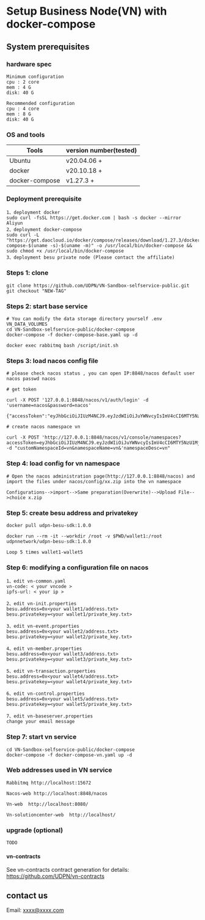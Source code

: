 # Setup Business Node(VN) with docker-compose

## System prerequisites

###  hardware spec
```
Minimum configuration
cpu : 2 core
mem : 4 G
disk: 40 G

Recommended configuration
cpu : 4 core
mem : 8 G
disk: 40 G
```
### OS and tools

| Tools | version number(tested) |
| ------------------------- | ------------------------------------- |
| Ubuntu | v20.04.06 +|
| docker | v20.10.18 +|
| docker-compose | v1.27.3 +|

### Deployment prerequisite
``````
1、deployment docker
sudo curl -fsSL https://get.docker.com | bash -s docker --mirror Aliyun
2、deployment docker-compose
sudo curl -L "https://get.daocloud.io/docker/compose/releases/download/1.27.3/docker-compose-$(uname -s)-$(uname -m)" -o /usr/local/bin/docker-compose && sudo chmod +x /usr/local/bin/docker-compose
3、deployment besu private node (Please contact the affiliate)
``````


### Steps 1: clone
```
git clone https://github.com/UDPN/VN-Sandbox-selfservice-public.git
git checkout "NEW-TAG"
```

### Steps 2: start  base service

```
# You can modify the data storage directory yourself .env VN_DATA_VOLUMES
cd VN-Sandbox-selfservice-public/docker-compose
docker-compose -f docker-compose-base.yaml up -d

docker exec rabbitmq bash /script/init.sh

```

### Steps 3: load nacos config file
```
# please check nacos status , you can open IP:8848/nacos default user nacos passwd nacos

# get token

curl -X POST '127.0.0.1:8848/nacos/v1/auth/login' -d 'username=nacos&password=nacos'

{"accessToken":"eyJhbGciOiJIUzM4NCJ9.eyJzdWIiOiJuYWNvcyIsImV4cCI6MTY5NzU1MjE2OX0.ODl0HnAuStEdALf1Tu5_kFcQ6S3PhKVb1p8xQMb3qOE8kGh47zY9rk1Yh744H1PZ","tokenTtl":18000,"globalAdmin":true,"username":"nacos"}

# create nacos namespace vn

curl -X POST 'http://127.0.0.1:8848/nacos/v1/console/namespaces?accessToken=eyJhbGciOiJIUzM4NCJ9.eyJzdWIiOiJuYWNvcyIsImV4cCI6MTY5NzU1MjE2OX0.ODl0HnAuStEdALf1Tu5_kFcQ6S3PhKVb1p8xQMb3qOE8kGh47zY9rk1Yh744H1PZ&' -d "customNamespaceId=vn&namespaceName=vn&'namespaceDesc=vn"
```

### Step 4: load config for vn namespace
```
# Open the nacos administration page(http://127.0.0.1:8848/nacos) and import the files under nacos/config/xx.zip into the vn namespace
 
Configurations-->import-->Same preparation(Overwrite)-->Upload File-->choice x.zip

```
### Step 5: create besu address and privatekey
```
docker pull udpn-besu-sdk:1.0.0

docker run --rm -it --workdir /root -v $PWD/wallet1:/root udpnnetwork/udpn-besu-sdk:1.0.0

Loop 5 times wallet1-wallet5

```

### Step 6: modifying a configuration file on nacos
```
1、edit vn-common.yaml
vn-code: < your vncode >
ipfs-url: < your ip >
```
```
2、edit vn-init.properties
besu.address=0x<your wallet1/address.txt>
besu.privatekey=<your wallet1/private_key.txt>
```
```
3、edit vn-event.properties
besu.address=0x<your wallet2/address.txt>
besu.privatekey=<your wallet2/private_key.txt>
```

```
4、edit vn-member.properties
besu.address=0x<your wallet3/address.txt>
besu.privatekey=<your wallet3/private_key.txt>
```

```
5、edit vn-transaction.properties
besu.address=0x<your wallet4/address.txt>
besu.privatekey=<your wallet4/private_key.txt>
```

```
6、edit vn-control.properties
besu.address=0x<your wallet5/address.txt>
besu.privatekey=<your wallet5/private_key.txt>
```

```
7、edit vn-baseserver.properties
change your email message
```

### Step 7: start vn service
 
 ```
cd VN-Sandbox-selfservice-public/docker-compose
docker-compose -f docker-compose-vn.yaml up -d
 ```

### Web addresses used in VN service
```
Rabbitmq http://localhost:15672

Nacos-web http://localhost:8848/nacos
  
Vn-web  http://localhost:8080/

Vn-solutioncenter-web  http://localhost/
```
### upgrade (optional)
```
TODO
```

#### vn-contracts

See vn-contracts contract generation for details: https://github.com/UDPN/vn-contracts


## contact us
Email: xxxx@xxxx.com
